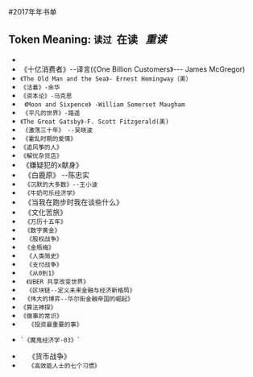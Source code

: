 #2017年年书单

## Token Meaning: `读过`  **在读**   *重读*

* 
* 《十亿消费者》--译言(《One Billion Customers》--- James McGregor)
* `《The Old Man and the Sea》- Ernest Hemingway（美）`
*   `《活着》-余华`
*   `《资本论》-马克思`
*   `《Moon and Sixpence》 -William Somerset Maugham`
*  `《平凡的世界》-路遥`
*  `《The Great Gatsby》-F. Scott Fitzgerald(美)`
*  `《激荡三十年》　--吴晓波`
*  `《霍乱时期的爱情》`
* `《追风筝的人》`
* `《解忧杂货店》`
*  《嫌疑犯的x献身》
*   《白鹿原》 --陈忠实
*   `《沉默的大多数》--王小波`
*   `《牛奶可乐经济学》`
*   《当我在跑步时我在谈些什么》
*   《文化苦旅》
*   `《万历十五年》`
*   `《数字黄金》`
*    `《股权战争》`
*   `《金瓶梅》`
*    `《人类简史》`
*    `《支付战争》`
*    `《从0到1》`
*    `《UBER 共享改变世界》`
*    `《区块链--定义未来金融与经济新格局》`
*   `《伟大的博弈--华尔街金融帝国的崛起》`
*    `《算法神探》`
*    `《做事的常识》`
*     `《投资最重要的事》`
*     `《魔鬼经济学-03》`
*     《货币战争》
*     `《高效能人士的七个习惯》`
